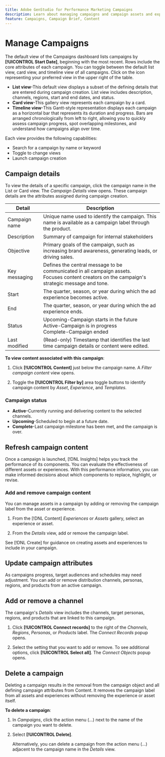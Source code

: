 ```yaml
---
title: Adobe GenStudio for Performance Marketing Campaigns
description: Learn about managing campaigns and campaign assets and experiences
feature: Campaigns, Campaign Brief, Content
---
```

# Manage Campaigns

The default view of the Campaigns dashboard lists campaigns by **[!UICONTROL Start Date]**, beginning with the most recent. Rows include the core attributes of each campaign. You can toggle between the default list view, card view, and timeline view of all campaigns. Click on the icon representing your preferred view in the upper right of the table. 

* **List view**-This default view displays a subset of the defining details that are entered during campaign creation. List view includes description, channels, regions, start and end dates, and status. 
* **Card view**-This gallery view represents each campaign by a card.
* **Timeline view**-This Gantt-style representation displays each campaign as a horizontal bar that represents its duration and progress. Bars are arranged chronologically from left to right, allowing you to quickly assess campaign progress, spot overlapping milestones, and understand how campaigns align over time.

Each view provides the following capabilities:

* Search for a campaign by name or keyword
* Toggle to change views
* Launch campaign creation

## Campaign details

To view the details of a specific campaign, click the campaign name in the List or Card view. The _Campaign Details_ view opens. These campaign details are the attributes assigned during campaign creation.


| Detail     | Description |
|------------|-------------|
| Campaign name   | Unique name used to identify the campaign. This name is available as a campaign label through the product. |
| Description     | Summary of campaign for internal stakeholders   |
| Objective       | Primary goals of the campaign, such as increasing brand awareness, generating leads, or driving sales. |
| Key messaging   | Defines the central message to be communicated in all campaign assets.<br>Focuses content creators on the campaign's strategic message and tone.                                                                                              |
| Start           | The quarter, season, or year during which the ad experience becomes active.                       |
| End             | The quarter, season, or year during which the ad experience ends.                                 |
| Status          | Upcoming-Campaign starts in the future<br>Active-Campaign is in progress<br>Complete-Campaign ended |
| Last modified   | (Read-only) Timestamp that identifies the last time campaign details or content were edited.                  |


**To view content associated with this campaign**:

1. Click **[!UICONTROL Content]** just below the campaign name. A _Filter campaign content_ view opens. 

1. Toggle the **[!UICONTROL Filter by]** area toggle buttons to identify campaign content by _Asset_, _Experience_, and _Templates_.


### Campaign status

* **Active**–Currently running and delivering content to the selected channels.
* **Upcoming**-Scheduled to begin at a future date.
* **Complete**-Last campaign milestone has been met, and the campaign is over. 

## Refresh campaign content

Once a campaign is launched, [!DNL Insights] helps you track the performance of its components. You can evaluate the effectiveness of different assets or experiences. With this performance information, you can make informed decisions about which components to replace, highlight, or revise.

### Add and remove campaign content

You can manage assets in a campaign by adding or removing the campaign label from the asset or experience.

1. From the [!DNL Content] _Experiences_ or _Assets_ gallery, select an experience or asset.

1. From the _Details_ view, add or remove the campaign label.

See [!DNL Create] for guidance on creating assets and experiences to include in your campaign.

## Update campaign attributes

As campaigns progress, target audiences and schedules may need adjustment. You can add or remove distribution channels, personas, regions, and products from an active campaign.  

## Add or remove a channel

The campaign's _Details_ view includes the channels, target personas, regions, and products that are linked to this campaign. 

1. Click **[!UICONTROL Connect records]** to the right of the _Channels_, _Regions_, _Personas_, or _Products_ label. 
   The _Connect Records_ popup opens.

1. Select the setting that you want to add or remove.
   To see additional options, click **[!UICONTROL Select all]**. The _Connect Objects_ popup opens.

## Delete a campaign

Deleting a campaign results in the removal from the campaign object and all defining campaign attributes from Content. It removes the campaign label from all assets and experiences without removing the experience or asset itself.

**To delete a campaign**:

1. In _Campaigns_, click the action menu (...) next to the name of the campaign you want to delete. 

1. Select **[!UICONTROL Delete]**.

   Alternatively, you can delete a campaign from the action menu (...) adjacent to the campaign name in the _Details_ view.

